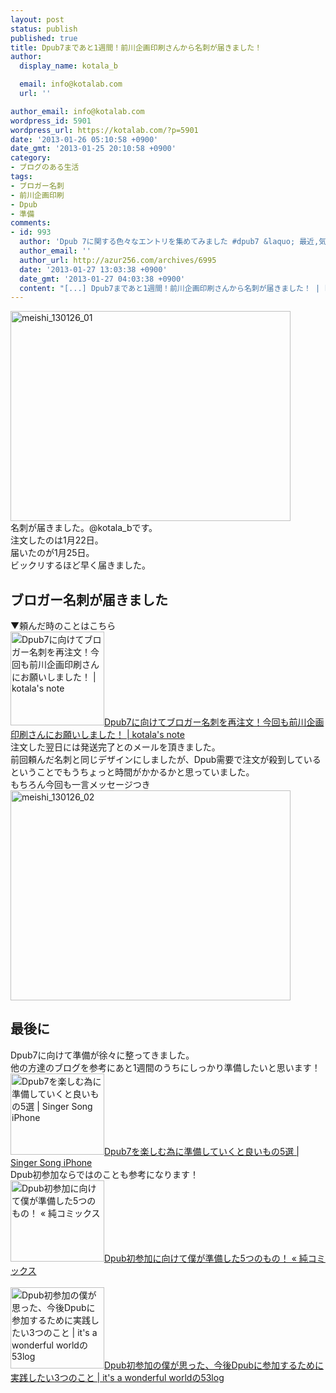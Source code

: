```yaml
---
layout: post
status: publish
published: true
title: Dpub7まであと1週間！前川企画印刷さんから名刺が届きました！
author:
  display_name: kotala_b

  email: info@kotalab.com
  url: ''

author_email: info@kotalab.com
wordpress_id: 5901
wordpress_url: https://kotalab.com/?p=5901
date: '2013-01-26 05:10:58 +0900'
date_gmt: '2013-01-25 20:10:58 +0900'
category:
- ブログのある生活
tags:
- ブロガー名刺
- 前川企画印刷
- Dpub
- 準備
comments:
- id: 993
  author: 'Dpub 7に関する色々なエントリを集めてみました #dpub7 &laquo; 最近,気になったこと&#8230;'
  author_email: ''
  author_url: http://azur256.com/archives/6995
  date: '2013-01-27 13:03:38 +0900'
  date_gmt: '2013-01-27 04:03:38 +0900'
  content: "[...] Dpub7まであと1週間！前川企画印刷さんから名刺が届きました！ | kotala&#8217;s note [...]"
---
```

<p><a href="https://kotalab.com/wp-content/uploads/meishi_130126_01.jpg" target="_blank"><img src="https://kotalab.com/wp-content/uploads/meishi_130126_01-448x336.jpg" alt="meishi_130126_01" width="448" height="336" class="alignnone size-large wp-image-5903" /></a><br />
名刺が届きました。@kotala_bです。<br />
注文したのは1月22日。<br />
届いたのが1月25日。<br />
ビックリするほど早く届きました。<br />
<!--more--></p>
<h2>ブロガー名刺が届きました</h2>
<p>▼頼んだ時のことはこちら<br />
<a href="https://kotalab.com/blogger-meishi-maekawa-insatsu" target="_blank"><img  class="alignleft" src="https://kotalab.com/wp-content/uploads/blogermeishi_130123-448x336.jpg" alt="Dpub7に向けてブロガー名刺を再注文！今回も前川企画印刷さんにお願いしました！ | kotala's note" width="150" /></a><a href="https://kotalab.com/blogger-meishi-maekawa-insatsu" target="_blank">Dpub7に向けてブロガー名刺を再注文！今回も前川企画印刷さんにお願いしました！ | kotala's note</a><br style="clear:both;" />注文した翌日には発送完了とのメールを頂きました。<br />
前回頼んだ名刺と同じデザインにしましたが、Dpub需要で注文が殺到しているということでもうちょっと時間がかかるかと思っていました。<br />
もちろん今回も一言メッセージつき<br />
<a href="https://kotalab.com/wp-content/uploads/meishi_130126_02.jpg" target="_blank"><img src="https://kotalab.com/wp-content/uploads/meishi_130126_02-448x336.jpg" alt="meishi_130126_02" width="448" height="336" class="alignnone size-large wp-image-5904" /></a></p>
<h2>最後に</h2>
<p>Dpub7に向けて準備が徐々に整ってきました。<br />
他の方達のブログを参考にあと1週間のうちにしっかり準備したいと思います！<br />
<a href="http://kuracyan.net/archives/17033" target="_blank"><img  class="alignleft" src="https://capture.heartrails.com/150x130?http://kuracyan.net/archives/17033" alt="Dpub7を楽しむ為に準備していくと良いもの5選 | Singer Song iPhone" width="150" height="130" /></a><a href="http://kuracyan.net/archives/17033" target="_blank">Dpub7を楽しむ為に準備していくと良いもの5選 | Singer Song iPhone</a><a href="https://b.hatena.ne.jp/entry/http://kuracyan.net/archives/17033" target="_blank"><img border="0" src="https://b.hatena.ne.jp/entry/image/http://kuracyan.net/archives/17033" alt="" /></a><br style="clear:both;" />Dpub初参加ならではのことも参考になります！<br />
<a href="http://jun0424.com/?p=1499" target="_blank"><img  class="alignleft" src="https://capture.heartrails.com/150x130?http://jun0424.com/?p=1499" alt="Dpub初参加に向けて僕が準備した5つのもの！ &laquo; 純コミックス" width="150" height="130" /></a><a href="http://jun0424.com/?p=1499" target="_blank">Dpub初参加に向けて僕が準備した5つのもの！ &laquo; 純コミックス</a><a href="https://b.hatena.ne.jp/entry/http://jun0424.com/?p=1499" target="_blank"><img border="0" src="https://b.hatena.ne.jp/entry/image/http://jun0424.com/?p=1499" alt="" /></a><br style="clear:both;" /><br />
<a href="http://53log.com/wp/blog/dpub%E5%88%9D%E5%8F%82%E5%8A%A0%E3%81%AE%E5%83%95%E3%81%8C%E6%80%9D%E3%81%A3%E3%81%9F%E3%80%81%E4%BB%8A%E5%BE%8Cdpub%E3%81%AB%E5%8F%82%E5%8A%A0%E3%81%99%E3%82%8B%E3%81%9F%E3%82%81%E3%81%AB%E5%AE%9F/" target="_blank"><img  class="alignleft" src="https://capture.heartrails.com/150x130?http://53log.com/wp/blog/dpub%E5%88%9D%E5%8F%82%E5%8A%A0%E3%81%AE%E5%83%95%E3%81%8C%E6%80%9D%E3%81%A3%E3%81%9F%E3%80%81%E4%BB%8A%E5%BE%8Cdpub%E3%81%AB%E5%8F%82%E5%8A%A0%E3%81%99%E3%82%8B%E3%81%9F%E3%82%81%E3%81%AB%E5%AE%9F/" alt="Dpub初参加の僕が思った、今後Dpubに参加するために実践したい3つのこと | it's a wonderful worldの53log" width="150" height="130" /></a><a href="http://53log.com/wp/blog/dpub%E5%88%9D%E5%8F%82%E5%8A%A0%E3%81%AE%E5%83%95%E3%81%8C%E6%80%9D%E3%81%A3%E3%81%9F%E3%80%81%E4%BB%8A%E5%BE%8Cdpub%E3%81%AB%E5%8F%82%E5%8A%A0%E3%81%99%E3%82%8B%E3%81%9F%E3%82%81%E3%81%AB%E5%AE%9F/" target="_blank">Dpub初参加の僕が思った、今後Dpubに参加するために実践したい3つのこと | it's a wonderful worldの53log</a><a href="https://b.hatena.ne.jp/entry/http://53log.com/wp/blog/dpub%E5%88%9D%E5%8F%82%E5%8A%A0%E3%81%AE%E5%83%95%E3%81%8C%E6%80%9D%E3%81%A3%E3%81%9F%E3%80%81%E4%BB%8A%E5%BE%8Cdpub%E3%81%AB%E5%8F%82%E5%8A%A0%E3%81%99%E3%82%8B%E3%81%9F%E3%82%81%E3%81%AB%E5%AE%9F/" target="_blank"><img border="0" src="https://b.hatena.ne.jp/entry/image/http://53log.com/wp/blog/dpub%E5%88%9D%E5%8F%82%E5%8A%A0%E3%81%AE%E5%83%95%E3%81%8C%E6%80%9D%E3%81%A3%E3%81%9F%E3%80%81%E4%BB%8A%E5%BE%8Cdpub%E3%81%AB%E5%8F%82%E5%8A%A0%E3%81%99%E3%82%8B%E3%81%9F%E3%82%81%E3%81%AB%E5%AE%9F/" alt="" /></a><br style="clear:both;" /></p>
